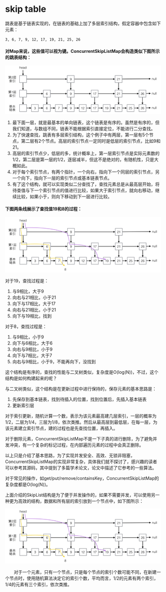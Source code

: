 # skip table
 跳表是基于链表实现的，在链表的基础上加了多层索引结构，假定容器中包含如下元素：

    3, 6, 7, 9, 12, 17, 19, 21, 25, 26
 
#### 对Map来说，这些值可以视为键。ConcurrentSkipListMap会构造类似下图所示的跳表结构：
    
![avatar](skiplist.png)

  1. 最下面一层，就是最基本的单向链表，这个链表是有序的。虽然是有序的，但我们知道，与数组不同，链表不能根据索引直接定位，不能进行二分查找。
  2. 为了快速查找，跳表有多层索引结构，这个例子中有两层，第一层有5个节点，第二层有2个节点。高层的索引节点一定同时是低层的索引节点，比如9和21。
  3. 高层的索引节点少，低层的多，统计概率上，第一层索引节点是实际元素数的1/2，第二层是第一层的1/2，逐层减半，但这不是绝对的，有随机性，只是大概如此。
  4. 对于每个索引节点，有两个指针，一个向右，指向下一个同层的索引节点，另一个向下，指向下一层的索引节点或基本链表节点。
  5. 有了这个结构，就可以实现类似二分查找了，查找元素总是从最高层开始，将待查值与下一个索引节点的值进行比较，如果大于索引节点，就向右移动，继续比较，如果小于，则向下移动到下一层进行比较。

#### 下图两条线展示了查找值19和8的过程：
  
![avatar](search.png)
  
对于19，查找过程是：
1. 与9相比，大于9
2. 向右与21相比，小于21
3. 向下与17相比，大于17
4. 向右与21相比，小于21
5. 向下与19相比，找到

对于8，查找过程是：
1. 与9相比，小于9
2. 向下与6相比，大于6
3. 向右与9相比，小于9
4. 向下与7相比，大于7
5. 向右与9相比，小于9，不能再向下，没找到

这个结构是有序的，查找的性能与二叉树类似，复杂度是O(log(N))，不过，这个结构是如何构建起来的呢？

与二叉树类似，这个结构是在更新过程中进行保持的，保存元素的基本思路是：

1. 先保存到基本链表，找到待插入的位置，找到位置后，先插入基本链表
2. 更新索引层

对于索引更新，随机计算一个数，表示为该元素最高建几层索引，一层的概率为1/2，二层为1/4，三层为1/8，依次类推。然后从最高层到最低层，在每一层，为该元素建立索引节点，建的过程也是先查找位置，再插入。

对于删除元素，ConcurrentSkipListMap不是一下子真的进行删除，为了避免并发冲突，有一个复杂的标记过程，在内部遍历元素的过程中会真正删除。

以上只是介绍了基本思路，为了实现并发安全、高效、无锁非阻塞，ConcurrentSkipListMap的实现非常复杂，具体我们就不探讨了，感兴趣的读者可以参考其源码，其中提到了多篇学术论文，论文中描述了它参考的一些算法。

对于常见的操作，如get/put/remove/containsKey，ConcurrentSkipListMap的复杂度都是O(log(N))。

上面介绍的SkipList结构是为了便于并发操作的，如果不需要并发，可以使用另一种更为高效的结构，数据和所有层的索引放到一个节点中，如下图所示：

![avatar](search.png)

&emsp;&emsp;对于一个元素，只有一个节点，只是每个节点的索引个数可能不同，在新建一个节点时，使用随机算法决定它的索引个数，平均而言，1/2的元素有两个索引，1/4的元素有三个索引，依次类推。

